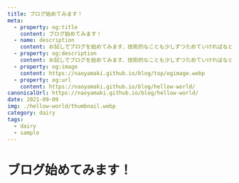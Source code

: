```yaml
---
title: ブログ始めてみます！
meta:
  - property: og:title
    content: ブログ始めてみます！
  - name: description
    content: お試しでブログを始めてみます、技術的なことも少しずつためていければなと思っております。
  - property: og:description
    content: お試しでブログを始めてみます、技術的なことも少しずつためていければなと思っております。
  - property: og:image
    content: https://naoyamaki.github.io/blog/top/ogimage.webp
  - property: og:url
    content: https://naoyamaki.github.io/blog/hellow-world/
canonicalUrl: https://naoyamaki.github.io/blog/hellow-world/
date: 2021-09-09
img: ./hellow-world/thumbnail.webp
category: dairy
tags:
  - dairy
  - sample
---
```


# ブログ始めてみます！

